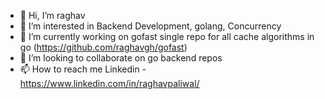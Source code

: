 - 👋 Hi, I’m raghav
- 👀 I’m interested in Backend Development, golang, Concurrency
- 🌱 I’m currently working on gofast single repo for all cache algorithms in go (https://github.com/raghavgh/gofast)
- 💞️ I’m looking to collaborate on go backend repos
- 📫 How to reach me Linkedin - https://www.linkedin.com/in/raghavpaliwal/

<!---
raghavgh/raghavgh is a ✨ special ✨ repository because its `README.md` (this file) appears on your GitHub profile.
You can click the Preview link to take a look at your changes.
--->
